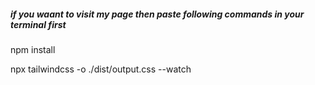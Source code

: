 ##### if you waant to visit my page then paste following commands in your terminal first
npm install

npx tailwindcss -o ./dist/output.css --watch
